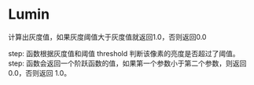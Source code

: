 # Lumin

计算出灰度值，如果灰度阈值大于灰度值就返回1.0，否则返回0.0


step: 函数根据灰度值和阈值 threshold 判断该像素的亮度是否超过了阈值。 
step: 函数会返回一个阶跃函数的值，如果第一个参数小于第二个参数，则返回 0.0，否则返回 1.0。
